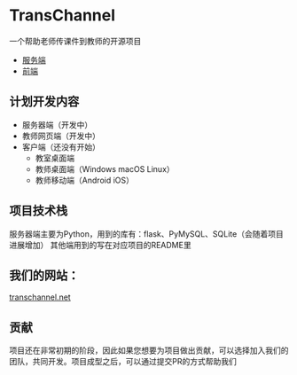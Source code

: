 # TransChannel
一个帮助老师传课件到教师的开源项目
* [服务端](https://github.com/TransChannel/TransChannel-server)
* [前端](https://github.com/TransChannel/TransChannel-frontend)
## 计划开发内容
* 服务器端（开发中）
* 教师网页端（开发中）
* 客户端（还没有开始）
  * 教室桌面端
  * 教师桌面端（Windows macOS Linux）
  * 教师移动端（Android iOS）
## 项目技术栈
服务器端主要为Python，用到的库有：flask、PyMySQL、SQLite（会随着项目进展增加）
其他端用到的写在对应项目的README里
## 我们的网站：
[transchannel.net](http://transchannel.net)
## 贡献
项目还在非常初期的阶段，因此如果您想要为项目做出贡献，可以选择加入我们的团队，共同开发。项目成型之后，可以通过提交PR的方式帮助我们
